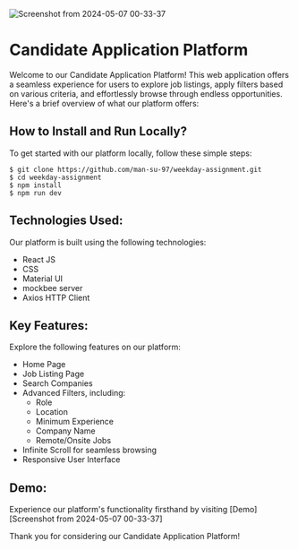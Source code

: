 ![Screenshot from 2024-05-07 00-33-37](https://github.com/man-su-97/weekday-assignment/assets/52149720/7138c8eb-24e8-4767-b181-7c68b6636e84)
# Candidate Application Platform

Welcome to our Candidate Application Platform! This web application offers a seamless experience for users to explore job listings, apply filters based on various criteria, and effortlessly browse through endless opportunities. Here's a brief overview of what our platform offers:

## How to Install and Run Locally?

To get started with our platform locally, follow these simple steps:

```
$ git clone https://github.com/man-su-97/weekday-assignment.git
$ cd weekday-assignment
$ npm install
$ npm run dev
```

## Technologies Used:

Our platform is built using the following technologies:

- React JS
- CSS
- Material UI
- mockbee server
- Axios HTTP Client

## Key Features:

Explore the following features on our platform:

- Home Page
- Job Listing Page
- Search Companies
- Advanced Filters, including:
  - Role
  - Location
  - Minimum Experience
  - Company Name
  - Remote/Onsite Jobs
- Infinite Scroll for seamless browsing
- Responsive User Interface

## Demo:

Experience our platform's functionality firsthand by visiting [Demo]
[Screenshot from 2024-05-07 00-33-37]

Thank you for considering our Candidate Application Platform!

